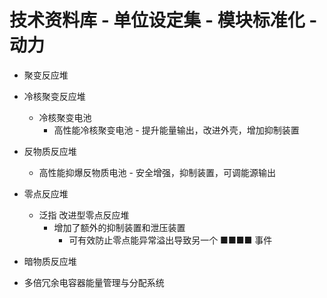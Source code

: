 # 技术资料库 - 单位设定集 - 模块标准化 - 动力

- 聚变反应堆

- 冷核聚变反应堆
  - 冷核聚变电池
    - 高性能冷核聚变电池 - 提升能量输出，改进外壳，增加抑制装置

- 反物质反应堆
  - 高性能抑爆反物质电池 - 安全增强，抑制装置，可调能源输出

- 零点反应堆
  - 泛指 改进型零点反应堆
    - 增加了额外的抑制装置和泄压装置
      - 可有效防止零点能异常溢出导致另一个 ■■■■ 事件

- 暗物质反应堆

- 多倍冗余电容器能量管理与分配系统
